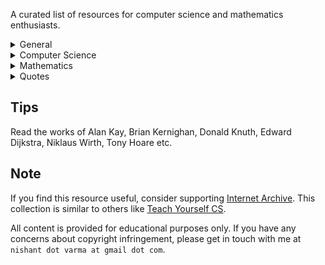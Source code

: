 A curated list of resources for computer science and mathematics enthusiasts.

<details>
<summary>General</summary>

### Misc

- Art of Doing Science and Engineering: Learning to Learn — Richard Hamming, Bret Victor
- How to Solve It — George Pólya

</details>

<details>
<summary>Computer Science</summary>

### Foundations

- Code: The Hidden Language of Computer Hardware and Software — Charles Petzold
- Computer Science: An Interdisciplinary Approach — Robert Sedgewick, Kevin Wayne
- Elements of Modern Computer Systems — Noam Nisan, Shimon Schocken
- Structure and Interpretation of Computer Programs — Harold Abelson, Gerald Jay Sussman [Video](https://archive.org/details/mit-6001-structure-and-interpretation-of-computer-programs)

### Algorithms and Data Structures

- Algorithms and Data Structures — Niklaus Wirth
- Introduction to Algorithms — Thomas H. Cormen, Charles E. Leiserson, Ronald L. Rivest, Clifford Stein [Video](https://archive.org/details/mit-6006-introduction-to-algorithms)

### Theoretical Computer Science

- Introduction to Theoretical Computer Science — Boaz Barak
- Introduction to the Theory of Computation — Michael Sipser [Video](https://archive.org/details/mit-18404j-theory-of-computation)

### Systems Programming & Architecture

- Computer Systems: A Programmer’s Perspective — Randal E. Bryant, David R. O’Hallaron [Video](https://archive.org/details/cmu-15-213-introduction-to-computer-systems)
- Operating Systems: Three Easy Pieces — Andrea C. Arpaci-Dusseau, Remzi H. Arpaci-Dusseau [Video](https://archive.org/details/caltech-cs124-operating-systems)
- Computer Networks: A Systems Approach — Larry L. Peterson, Bruce S. Davie [Video](https://archive.org/details/stanford-cs144-introduction-to-computer-networking)
- Database System Concepts — Abraham Silberschatz, Henry F. Korth, S. Sudarshan [Video](https://archive.org/details/cmu-15-445-introduction-to-database-systems)
- Project Oberon — Niklaus Wirth
- Plan 9 — Bell Labs

### Programming Languages & Compilers

- Programming Language Pragmatics — Michael L. Scott [Video](https://archive.org/details/stonybrook-cse307-principles-of-programming-languages)
- Compilers: Principles, Techniques, and Tools — Alfred V. Aho, Monica S. Lam, Ravi Sethi, Jeffrey D. Ullman [Video](https://archive.org/details/coursera-compilers)

### Distributed Systems & Scalability

- Designing Data-Intensive Applications — Martin Kleppmann
- Distributed Systems — Andrew S. Tanenbaum, Maarten Van Steen

### Artificial Intelligence & Machine Learning

- Artificial Intelligence: A Modern Approach — Stuart Russell, Peter Norvig
- Information Theory, Inference, and Learning Algorithms — David J.C. MacKay
- Deep Learning — Aaron Courville, Ian Goodfellow, Yoshua Bengio

### Software Engineering & Career

- Systematic Programming: An Introduction — Niklaus Wirth
- The Practice of Programming — Brian W. Kernighan, Rob Pike
- The Pragmatic Programmer — Andrew Hunt, David Thomas
- Programming Pearls — Jon Bentley
- The PhD Grind — Philip Guo

</details>

<details>
<summary>Mathematics</summary>

### Misc

- The Joy Of X: A Guided Tour of Math, from One to Infinity — Steven Strogatz
- Elements of Mathematics: From Euclid to Gödel — John Stillwell
- College Algebra — Michael Sullivan [Video](https://archive.org/details/umkc-math110-college-algebra)
- Infinite Powers: How Calculus Reveals the Secrets of the Universe — Steven Strogatz
- Calculus with Analytic Geometry — George F. Simmons [Video](https://archive.org/details/mit-1801-single-variable-calculus)
- Discrete Mathematics and Its Applications — Kenneth H. Rosen [Video](https://archive.org/details/ucb-cs70-discrete-mathematics-and-probability-theory)
- Introduction to Probability — Joseph K. Blitzstein, Jessica Hwang [Video](https://archive.org/details/harvard-stat110-probability)
- Principles and Techniques in Combinatorics — Chen Chuan-Chong, Koh Khee-Meng
- The Art and Craft of Problem Solving — Paul Zeitz
- Proofs from THE BOOK — Martin Aigner, Günter M. Ziegler
- Book of Proof — Richard Hammack

</details>

<details>
<summary>Quotes</summary>

- "The best way to learn anything is to discover it by yourself." — George Pólya
- "The best way to learn is to teach." — Frank Oppenheimer
- "The only way to learn mathematics is to do mathematics." — Paul Halmos
- "If you can’t solve a problem, then there is an easier problem you can solve: find it." — George Pólya
- "A great discovery solves a great problem but there is a grain of discovery in the solution of any problem." — George Pólya

</details>

## Tips

Read the works of Alan Kay, Brian Kernighan, Donald Knuth, Edward Dijkstra, Niklaus Wirth, Tony Hoare etc.

## Note

If you find this resource useful, consider supporting [Internet Archive](https://archive.org/donate). This collection is similar to others like [Teach Yourself CS](https://teachyourselfcs.com/).

All content is provided for educational purposes only. If you have any concerns about copyright infringement, please get in touch with me at `nishant dot varma at gmail dot com`.

